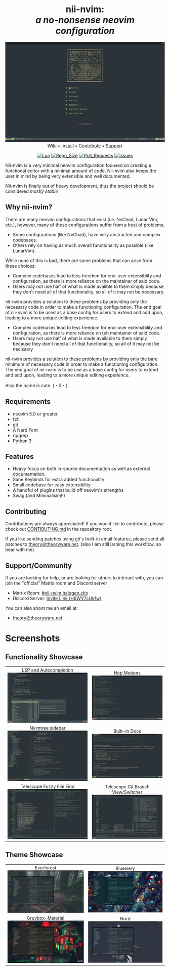 <h1 align="center"> nii-nvim:<br><i>a no-nonsense neovim configuration</i></h1>
<div align="center">

 <img src="https://raw.githubusercontent.com/Theory-of-Everything/imagehost/main/nii-nvim/scrot_logo_1.png" alt="img" width="525px">

</div>

<div align="center">
  <a href="https://github.com/Theory-of-Everything/nii-nvim/wiki">Wiki</a>
  <span> • </span>
  <a href="https://github.com/Theory-of-Everything/nii-nvim/wiki/Installation">Install</a>
  <span> • </span>
  <a href="https://github.com/Theory-of-Everything/nii-nvim/blob/master/CONTRIBUTING.md">Contribute</a>
 <span> • </span>
  <a href="https://github.com/Theory-of-Everything/nii-nvim/blob/master/README.md#supportcommunity">Support</a>
  <p></p>
</div>

<div align="center">
  
[![Lua](https://img.shields.io/badge/Made%20With-Lua-2C2D72?style=for-the-badge&logo=lua&logoColor=white)]()
[![Repo_Size](https://img.shields.io/github/languages/code-size/theory-of-everything/nii-nvim?color=orange&label=Repo%20Size&style=for-the-badge)]()
[![Pull_Requests](https://img.shields.io/github/issues-pr/theory-of-everything/nii-nvim?style=for-the-badge)]()
[![Issues](https://img.shields.io/github/issues/theory-of-everything/nii-nvim?color=red&style=for-the-badge)]()
  
</div>

Nii-nvim is a very minimal neovim configuration focused on creating a functional editor with a minimal amount of code. Nii-nvim also keeps the user in mind by being very extensible and well documented.

Nii-nvim is finally out of heavy development, thus the project should be considered *mostly stable*

## Why nii-nvim?
There are many neovim configurations that exist (i.e. NvChad, Lunar Vim, etc.), however, many of these configurations suffer from a host of problems.
 - Some configurations (like NvChad), have very abstracted and complex codebases.
 - Others rely on having as much overall functionality as possible (like LunarVim).

While none of this is bad, there are some problems that can arise from these choices:
 - Complex codebases lead to less freedom for end-user extensiblity and configuration, as there is more reliance on the maintainer of said code.
 - Users may not use half of what is made avalible to them simply because they don't need all of that functionality, so all of it may not be necessary.

nii-nvim provides a solution to these problems by providing only the necessary code in order to make a functioning configuration.
The end goal of nii-nvim is to be used as a base config for users to extend and add upon, leading to a more unique editing experience.
 - Complex codebases lead to less freedom for end-user extensibility and configuration, as there is more reliance on teh maintainer of said code.
 - Users may not use half of what is made available to them simply because they don't need all of that functionality, so all of it may not be necissary

nii-nvim provides a solution to these problems by providing only the bare minimum of necessary code in order to make a functioning configuration.
The end goal of nii-nvim is to be use as a base config for users to extend and add upon, leading to a more unique editing experience.

Also the name is cute. 	(・3・)

## Requirements
- neovim 5.0 or greater
- fzf
- git
- A Nerd Font
- ripgrep
- Python 3

## Features
- Heavy focus on both in-source documentation as well as external documentation.
- Sane Keybinds for extra added functionality
- Small codebase for easy extensibility
- A handful of plugins that build off neovim's strengths
- Swag (and Minimalisim!!)

## Contributing
Contributions are always appreciated! If you would like to contribute, please check out [CONTIBUTING.md](https://github.com/Theory-of-Everything/nii-nvim/blob/master/CONTRIBUTING.md) in the repository root.

If you like sending patches using git's built-in email features, please send all patches to theory@theoryware.net. (also I am still larning this workflow, so bear with me)

## Support/Community
If you are looking for help, or are looking for others to interact with, you can join the "official" Matrix room and Discord server
 - Matrix Room: [#nii-nvim:halogen.city](https://matrix.to/#/#nii-nvim:halogen.city)
 - Discord Server: [Invite Link (H6WY7cUkfw)](https://discord.gg/H6WY7cUkfw)

You can also shoot me an email at:
 - [theory@theoryware.net](mailto:theory@theoryware.net)

# Screenshots
## Functionality Showcase
| | |
|-|-|
| <div align="center"> LSP and Autocompletion ![lsp](https://raw.githubusercontent.com/Theory-of-Everything/imagehost/main/nii-nvim/feat_completion.png) </div>  | <div align="center"> Hop Motions </div> ![hop](https://raw.githubusercontent.com/Theory-of-Everything/imagehost/main/nii-nvim/feat_hop.png) |
| <div align="center"> Nvimtree sidebar </div> ![tree](https://raw.githubusercontent.com/Theory-of-Everything/imagehost/main/nii-nvim/feat_tree.png)| <div align="center"> Built-in Docs </div> ![docs](https://raw.githubusercontent.com/Theory-of-Everything/imagehost/main/nii-nvim/helpdoc.png)|
| <div align="center"> Telescope Fuzzy File Find </div> ![file_find](https://raw.githubusercontent.com/Theory-of-Everything/imagehost/main/nii-nvim/telescope_0.png) | <div align="center"> Telescope Git Branch View/Switcher </div>![git](https://raw.githubusercontent.com/Theory-of-Everything/imagehost/main/nii-nvim/telescope_1.png) |

## Theme Showcase
| | |
|-|-|
| <div align="center"> Everforest </div> ![Everforest](https://raw.githubusercontent.com/Theory-of-Everything/imagehost/main/nii-nvim/scrot_everforest.png) | <div align="center"> Bluewery </div>![Bluewery](https://raw.githubusercontent.com/Theory-of-Everything/imagehost/main/nii-nvim/scrot_bluewery.png) |
| <div align="center"> Gruvbox-Material </div> ![Gruvbox-material](https://raw.githubusercontent.com/Theory-of-Everything/imagehost/main/nii-nvim/scrot_gruvboxmaterial.png) | <div align="center"> Nord </div> ![Nord](https://raw.githubusercontent.com/Theory-of-Everything/imagehost/main/nii-nvim/scrot_nord.png) |

